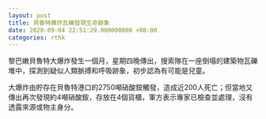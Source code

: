 ```yaml
---
layout: post
title: 貝魯特爆炸瓦礫發現生命跡象
date: 2020-09-04 22:51:29.000000000 +08:00
categories: rthk
---
```


黎巴嫩貝魯特大爆炸發生一個月，星期四晚傳出，搜索隊在一座倒塌的建築物瓦礫堆中，探測到疑似人類脈搏和呼吸跡象，初步認為有可能是兒童。

大爆炸由貯存在貝魯特港口的2750噸硝酸銨觸發，造成近200人死亡；但當地又傳出再次發現約4噸硝酸銨，存放在4個貨櫃，軍方表示專家已檢查並處理，沒有透露來源或物主身分。
